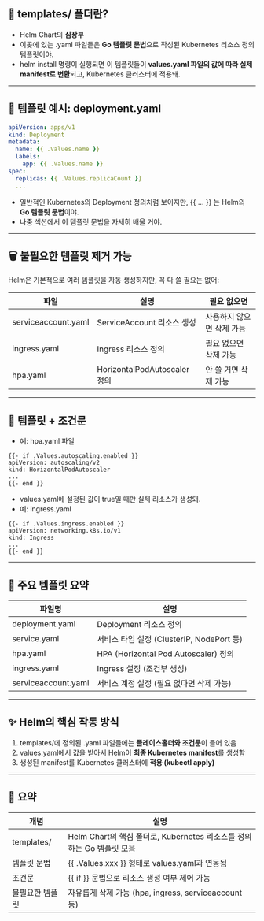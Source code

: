 
## **📁** templates/ 폴더란?

- Helm Chart의 **심장부**
- 이곳에 있는 .yaml 파일들은 **Go 템플릿 문법**으로 작성된 Kubernetes 리소스 정의 템플릿이야.
- helm install 명령이 실행되면 이 템플릿들이 **values.yaml 파일의 값에 따라 실제 manifest로 변환**되고, Kubernetes 클러스터에 적용돼.

---
## **🧪 템플릿 예시:** deployment.yaml

```yml
apiVersion: apps/v1
kind: Deployment
metadata:
  name: {{ .Values.name }}
  labels:
    app: {{ .Values.name }}
spec:
  replicas: {{ .Values.replicaCount }}
  ...
```

- 일반적인 Kubernetes의 Deployment 정의처럼 보이지만, {{ ... }} 는 Helm의 **Go 템플릿 문법**이야.
- 나중 섹션에서 이 템플릿 문법을 자세히 배울 거야.

---

## **🗑️ 불필요한 템플릿 제거 가능**

Helm은 기본적으로 여러 템플릿을 자동 생성하지만, 꼭 다 쓸 필요는 없어:

|**파일**|**설명**|**필요 없으면**|
|---|---|---|
|serviceaccount.yaml|ServiceAccount 리소스 생성|사용하지 않으면 삭제 가능|
|ingress.yaml|Ingress 리소스 정의|필요 없으면 삭제 가능|
|hpa.yaml|HorizontalPodAutoscaler 정의|안 쓸 거면 삭제 가능|

---

## **🧠 템플릿 + 조건문**

- 예: hpa.yaml 파일

```
{{- if .Values.autoscaling.enabled }}
apiVersion: autoscaling/v2
kind: HorizontalPodAutoscaler
...
{{- end }}
```

- values.yaml에 설정된 값이 true일 때만 실제 리소스가 생성돼.
- 예: ingress.yaml

```
{{- if .Values.ingress.enabled }}
apiVersion: networking.k8s.io/v1
kind: Ingress
...
{{- end }}
```

---

## **📂 주요 템플릿 요약**

|**파일명**|**설명**|
|---|---|
|deployment.yaml|Deployment 리소스 정의|
|service.yaml|서비스 타입 설정 (ClusterIP, NodePort 등)|
|hpa.yaml|HPA (Horizontal Pod Autoscaler) 정의|
|ingress.yaml|Ingress 설정 (조건부 생성)|
|serviceaccount.yaml|서비스 계정 설정 (필요 없다면 삭제 가능)|

---

## **✨ Helm의 핵심 작동 방식**

1. templates/에 정의된 .yaml 파일들에는 **플레이스홀더와 조건문**이 들어 있음
2. values.yaml에서 값을 받아서 Helm이 **최종 Kubernetes manifest**를 생성함
3. 생성된 manifest를 Kubernetes 클러스터에 **적용 (kubectl apply)**

---

## **📌 요약**

|**개념**|**설명**|
|---|---|
|templates/|Helm Chart의 핵심 폴더로, Kubernetes 리소스를 정의하는 Go 템플릿 모음|
|템플릿 문법|{{ .Values.xxx }} 형태로 values.yaml과 연동됨|
|조건문|{{ if }} 문법으로 리소스 생성 여부 제어 가능|
|불필요한 템플릿|자유롭게 삭제 가능 (hpa, ingress, serviceaccount 등)|
